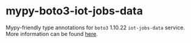 # mypy-boto3-iot-jobs-data

Mypy-friendly type annotations for `boto3` 1.10.22 `iot-jobs-data` service.
More information can be found [here](https://github.com/vemel/mypy_boto3).